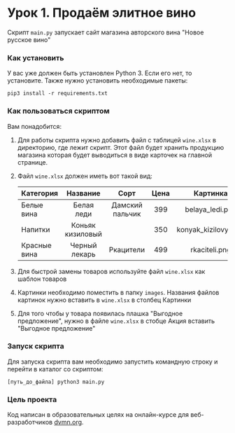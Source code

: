 # Урок 1. Продаём элитное вино

Скрипт ```main.py``` запускает сайт магазина авторского вина "Новое русское вино"

### Как установить

У вас уже должен быть установлен Python 3. Если его нет, то установите.
Также нужно установить необходимые пакеты:
```
pip3 install -r requirements.txt
```

### Как пользоваться скриптом

Вам понадобится:

1. Для работы скрипта нужно добавить файл с таблицей ```wine.xlsx``` в директорию, где лежит скрипт.
   Этот файл будет хранить продукцию магазина которая будет выводиться в виде карточек на главной странице.
2. Файл ```wine.xlsx``` должен иметь вот такой вид:

    | Категория     | Название           | Сорт            | Цена       | Картинка             | Акция                |
    | ------------- |:------------------:|:---------------:|:----------:|:--------------------:|:--------------------:|
    | Белые вина    | Белая леди         | Дамский пальчик |399         | belaya_ledi.png      | Выгодное предложение |
    | Напитки       | Коньяк кизиловый   |                 |350         | konyak_kizilovyi.png |                      |
    | Красные вина  | Черный лекарь      | Ркацители       |499         | rkaciteli.png        |                      |
3. Для быстрой замены товаров используйте файл ```wine.xlsx``` как шаблон товаров
4. Картинки необходимо поместить в папку ```images```. 
   Названия файлов картинок нужно вставить в ```wine.xlsx``` в столбец Картинки
5. Для того чтобы у товара появилась плашка "Выгодное предложение", 
   нужно в файле ```wine.xlsx``` в стобце Акция вставить "Выгодное предложение"


### Запуск скрипта
Для запуска скрипта вам необходимо запустить командную строку и перейти в каталог со скриптом:
```
[путь_до_файла] python3 main.py 
```

### Цель проекта

Код написан в образовательных целях на онлайн-курсе для веб-разработчиков [dvmn.org](https://dvmn.org/).